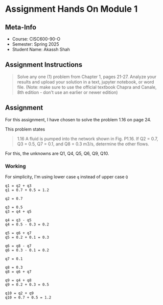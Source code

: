 # Assignment Hands On Module 1

## Meta-Info

- Course: CISC600-90-O
- Semester: Spring 2025
- Student Name: Akassh Shah

## Assignment Instructions

> Solve any one (1) problem from Chapter 1, pages 21-27. Analyze your results and upload your solution in a text, jupyter notebook, or word file.
> (Note: make sure to use the official textbook Chapra and Canale, 8th edition - don't use an earlier or newer edition)

## Assignment

For this assignment, I have chosen to solve the problem 1.16 on page 24.

This problem states

> 1.16   A  fluid  is  pumped  into  the  network  shown  in  Fig.  P1.16.  If Q2 = 0.7, Q3 = 0.5, Q7 = 0.1, and Q8 = 0.3 m3/s, determine the other flows.

For this, the unknowns are Q1, Q4, Q5, Q6, Q9, Q10.

### Working

For simplicity, I'm using lower case `q` instead of upper case `Q`

```text
q1 = q2 + q3
q1 = 0.7 + 0.5 = 1.2

q2 = 0.7

q3 = 0.5
q3 = q4 + q5

q4 = q3 - q5
q4 = 0.5 - 0.3 = 0.2

q5 = q6 + q7
q5 = 0.2 + 0.1 = 0.3

q6 = q8 - q7
q6 = 0.3 - 0.1 = 0.2

q7 = 0.1

q8 = 0.3
q8 = q6 + q7

q9 = q4 + q8
q9 = 0.2 + 0.3 = 0.5

q10 = q2 + q9
q10 = 0.7 + 0.5 = 1.2
```
